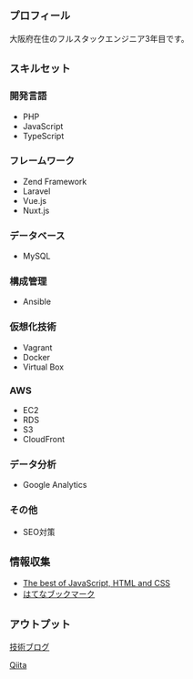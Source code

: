 ## `プロフィール`

大阪府在住のフルスタックエンジニア3年目です。

## `スキルセット`

### 開発言語

- PHP
- JavaScript
- TypeScript

### フレームワーク

- Zend Framework
- Laravel
- Vue.js
- Nuxt.js

### データベース

- MySQL

### 構成管理

- Ansible

### 仮想化技術

- Vagrant
- Docker
- Virtual Box

### AWS

- EC2
- RDS
- S3
- CloudFront

### データ分析

- Google Analytics

### その他

- SEO対策

## `情報収集`

- [The best of JavaScript, HTML and CSS](https://bestofjs.org)
- [はてなブックマーク](https://b.hatena.ne.jp/hotentry/it)

## `アウトプット`

[技術ブログ](https://www.yurikago-blog.com)

[Qiita](https://qiita.com/h-kawaguchi)
